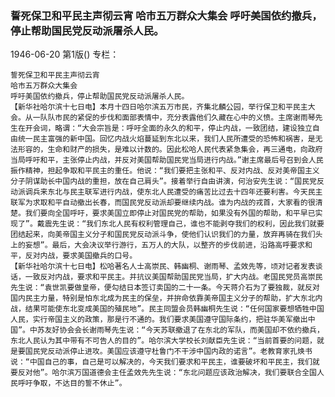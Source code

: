 ### 誓死保卫和平民主声彻云宵  哈市五万群众大集会  呼吁美国依约撤兵，停止帮助国民党反动派屠杀人民。

1946-06-20
第1版()
专栏：

    誓死保卫和平民主声彻云宵
    哈市五万群众大集会
    呼吁美国依约撤兵，停止帮助国民党反动派屠杀人民。
    【新华社哈尔滨十七日电】本月十四日哈尔滨五万市民，齐集北麟公园，举行保卫和平民主大会。从一队队市民的紧促的步伐和面部表情中，充分表露他们久藏在心中的义愤。主席谢雨琴先生在开会词，略谓：“大会宗旨是：呼吁全面的永久的和平，停止内战，一致团结，建设独立自由统一民主富强的新中国。回忆内战火焰蔓延到东北以来，我们人民所遭受的恐怖和祸害，是无法形容的，生命和财产的损失，是难以计数的。因此松哈人民代表紧急集会，再三通电，向政府当局呼吁和平，主张停止内战，并反对美国帮助国民党当局进行内战。”谢主席最后号召到会人民振作精神，担起争取和平民主的重任。他说：“我们要把主张和平、反对内战、反对美帝国主义分子阴谋助长中国内战的重担，放在自己肩头”。接着举行自由讲演，何治安先生说：“国民党反动派调兵来东北与民主联军进行内战，使东北人民遭受的痛苦比过去十四年还要利害。今天民主联军为求取和平自动撤出长春，而国民党反动派却要继续内战。谁为内战的戎首，大家看的很清楚。我们要向全国呼吁，要求美国立即停止对国民党的帮助，如果没有外国的帮助，和平早已实现了”。戴震先生说：“我们东北人民有权利管理自己，谁也不能剥夺我们的权利，因此我们就要团结起来，向美帝国主义分子和国民党反动派斗争，使他们认识我们的力量，放弃再骑在我们头上的妄想”。最后，大会决议举行游行，五万人的大队，以整齐的步伐前进，沿路高呼要求和平，反对内战，要求美国撤兵的口号。
    【新华社哈尔滨十七日电】松哈著名人士高崇民、韩幽桐、谢雨琴、孟效先等，顷对记者发表谈话，一致反对内战，要求和平民主。并抗议美国帮助国民党当局，扩大内战。老国民党员高崇民先生说：“袁世凯要做皇帝，便勾结日本签订卖国的二十一条。今天蒋介石为了要独裁，就反对国内民主力量，特别是怕东北成为民主的保垒，并拚命依靠美帝国主义分子的帮助，扩大东北内战，结果可能使东北变成美国的殖民地”。民主同盟会员韩幽桐先生说：“任何国家要想牺牲中国人民，实行帝国主义的政策，那是行不通的。我们要求美国遵守国际条约，把驻华美军撤出中国”。中苏友好协会会长谢雨琴先生说：“今天苏联撤退了在东北的军队，而美国却不依约撤兵，东北人民认为其中带有不可告人的目的”。哈尔滨大学校长刘献臣先生说：“当前首要的问题，就是要国民党反动派停止进攻。美国应该遵守杜鲁门不干涉中国内政的诺言”。老教育家孔焕书说：“中国自己的事，自己是可以解决的，今天我们要求和平民主，谁要破坏和平民主，我们就要反对他”。哈尔滨万国道德会主任孟效先先生说：“东北问题应该政治解决，我们要联合全国人民呼吁争取，不达目的誓不休止”。
